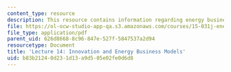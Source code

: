 ```yaml
---
content_type: resource
description: This resource contains information regarding energy business models.
file: https://ol-ocw-studio-app-qa.s3.amazonaws.com/courses/15-031j-energy-decisions-markets-and-policies-spring-2012/b83b21240d231d13a9d505e02fe0d6d8_MIT15_031JS12_lec14.pdf
file_type: application/pdf
parent_uid: 626d8668-8c96-847e-527f-5847537a2d94
resourcetype: Document
title: 'Lecture 14: Innovation and Energy Business Models'
uid: b83b2124-0d23-1d13-a9d5-05e02fe0d6d8
---
```

